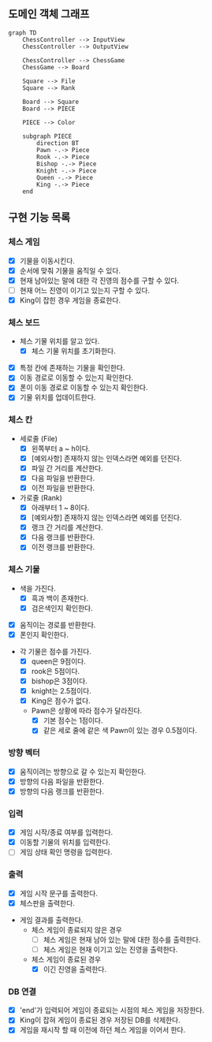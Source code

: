 ## 도메인 객체 그래프

```mermaid
graph TD
    ChessController --> InputView
    ChessController --> OutputView

    ChessController --> ChessGame
    ChessGame --> Board

    Square --> File
    Square --> Rank

    Board --> Square
    Board --> PIECE

    PIECE --> Color

    subgraph PIECE
        direction BT
        Pawn -.-> Piece
        Rook -.-> Piece
        Bishop -.-> Piece
        Knight -.-> Piece
        Queen -.-> Piece
        King -.-> Piece
    end
```

## 구현 기능 목록

### 체스 게임

- [x] 기물을 이동시킨다.
- [x] 순서에 맞춰 기물을 움직일 수 있다.
- [x] 현재 남아있는 말에 대한 각 진영의 점수를 구할 수 있다.
- [ ] 현재 어느 진영이 이기고 있는지 구할 수 있다.
- [x] King이 잡힌 경우 게임을 종료한다.

### 체스 보드

- 체스 기물 위치를 알고 있다.
    - [x] 체스 기물 위치를 초기화한다.
- [x] 특정 칸에 존재하는 기물을 확인한다.
- [x] 이동 경로로 이동할 수 있는지 확인한다.
- [x] 폰이 이동 경로로 이동할 수 있는지 확인한다.
- [x] 기물 위치를 업데이트한다.

### 체스 칸

- 세로줄 (File)
    - [x] 왼쪽부터 a ~ h이다.
    - [x] [예외사항] 존재하지 않는 인덱스라면 예외를 던진다.
    - [x] 파일 간 거리를 계산한다.
    - [x] 다음 파일을 반환한다.
    - [x] 이전 파일을 반환한다.
- 가로줄 (Rank)
    - [x] 아래부터 1 ~ 8이다.
    - [x] [예외사항] 존재하지 않는 인덱스라면 예외를 던진다.
    - [x] 랭크 간 거리를 계산한다.
    - [x] 다음 랭크를 반환한다.
    - [x] 이전 랭크를 반환한다.

### 체스 기물

- 색을 가진다.
    - [x] 흑과 백이 존재한다.
    - [x] 검은색인지 확인한다.
- [x] 움직이는 경로를 반환한다.
- [x] 폰인지 확인한다.
- 각 기물은 점수를 가진다.
  - [x] queen은 9점이다.
  - [x] rook은 5점이다.
  - [x] bishop은 3점이다.
  - [x] knight는 2.5점이다.
  - [x] King은 점수가 없다.
  - Pawn은 상황에 따라 점수가 달라진다. 
    - [x] 기본 점수는 1점이다.
    - [x] 같은 세로 줄에 같은 색 Pawn이 있는 경우 0.5점이다.

### 방향 벡터

- [x] 움직이려는 방향으로 갈 수 있는지 확인한다.
- [x] 방향의 다음 파일을 반환한다.
- [x] 방향의 다음 랭크를 반환한다.

### 입력

- [x] 게임 시작/종료 여부를 입력한다.
- [x] 이동할 기물의 위치를 입력한다.
- [ ] 게임 상태 확인 명령을 입력한다.

### 출력

- [x] 게임 시작 문구를 출력한다.
- [x] 체스판을 출력한다.
- 게임 결과를 출력한다.
  - 체스 게임이 종료되지 않은 경우
    - [ ] 체스 게임은 현재 남아 있는 말에 대한 점수를 출력한다.
    - [ ] 체스 게임은 현재 이기고 있는 진영을 출력한다.
  - 체스 게임이 종료된 경우
    - [x] 이긴 진영을 출력한다.

### DB 연결
- [x] 'end'가 입력되어 게임이 종료되는 시점의 체스 게임을 저장한다.
- [x] King이 잡혀 게임이 종료된 경우 저장된 DB를 삭제한다.
- [x] 게임을 재시작 할 때 이전에 하던 체스 게임을 이어서 한다.